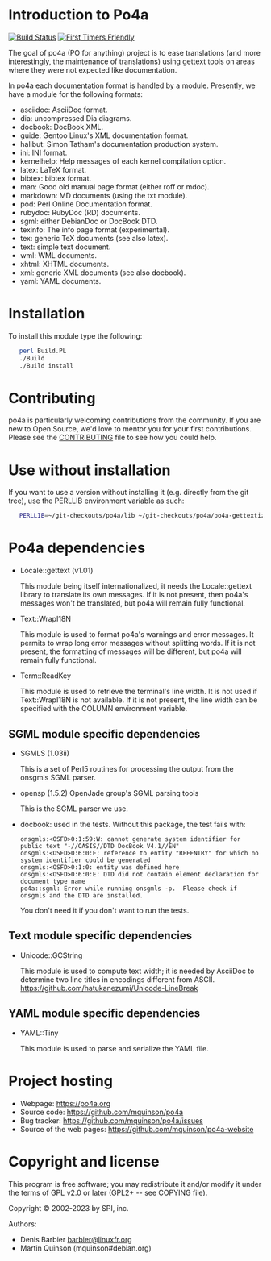 # Introduction to Po4a

[![Build Status](https://img.shields.io/github/actions/workflow/status/mquinson/po4a/linux.yml?style=flat-square&branch=main)](https://github.com/mquinson/po4a/actions/workflows/linux.yml)
[![First Timers Friendly](https://img.shields.io/badge/Beginners-Welcome-brightgreen?style=flat-square)](https://www.firsttimersonly.com)

The goal of po4a (PO for anything) project is to ease translations (and
more interestingly, the maintenance of translations) using gettext
tools on areas where they were not expected like documentation.

In po4a each documentation format is handled by a module. Presently, we have a
module for the following formats:

  - asciidoc: AsciiDoc format.
  - dia: uncompressed Dia diagrams.
  - docbook: DocBook XML.
  - guide: Gentoo Linux's XML documentation format.
  - halibut: Simon Tatham's documentation production system.
  - ini: INI format.
  - kernelhelp: Help messages of each kernel compilation option.
  - latex: LaTeX format.
  - bibtex: bibtex format.
  - man: Good old manual page format (either roff or mdoc).
  - markdown: MD documents (using the txt module).
  - pod: Perl Online Documentation format.
  - rubydoc: RubyDoc (RD) documents.
  - sgml: either DebianDoc or DocBook DTD.
  - texinfo: The info page format (experimental).
  - tex: generic TeX documents (see also latex).
  - text: simple text document.
  - wml: WML documents.
  - xhtml: XHTML documents.
  - xml: generic XML documents (see also docbook).
  - yaml: YAML documents.

# Installation

To install this module type the following:

```bash
   perl Build.PL
   ./Build
   ./Build install
```

# Contributing

po4a is particularly welcoming contributions from the community. If
you are new to Open Source, we'd love to mentor you for your first
contributions. Please see the
[CONTRIBUTING](https://github.com/mquinson/po4a/blob/master/CONTRIBUTING.md)
file to see how you could help.

# Use without installation

If you want to use a version without installing it (e.g. directly from
the git tree), use the PERLLIB environment variable as such:

```bash
   PERLLIB=~/git-checkouts/po4a/lib ~/git-checkouts/po4a/po4a-gettextize [usual args]
```

# Po4a dependencies

* Locale::gettext (v1.01)

  This module being itself internationalized, it needs the Locale::gettext
  library to translate its own messages.
  If it is not present, then po4a's messages won't be translated, but
  po4a will remain fully functional.

* Text::WrapI18N

  This module is used to format po4a's warnings and error messages.  It
  permits to wrap long error messages without splitting words.
  If it is not present, the formatting of messages will be different,
  but po4a will remain fully functional.

* Term::ReadKey

  This module is used to retrieve the terminal's line width.  It is not
  used if Text::WrapI18N is not available.
  If it is not present, the line width can be specified with the COLUMN
  environment variable.


## SGML module specific dependencies

* SGMLS (1.03ii)

  This is a set of Perl5 routines for processing the output from the onsgmls
  SGML parser.

* opensp (1.5.2) OpenJade group's SGML parsing tools

  This is the SGML parser we use.

* docbook: used in the tests. Without this package, the test fails with:
  ```
  onsgmls:<OSFD>0:1:59:W: cannot generate system identifier for public text "-//OASIS//DTD DocBook V4.1//EN"
  onsgmls:<OSFD>0:6:0:E: reference to entity "REFENTRY" for which no system identifier could be generated
  onsgmls:<OSFD>0:1:0: entity was defined here
  onsgmls:<OSFD>0:6:0:E: DTD did not contain element declaration for document type name
  po4a::sgml: Error while running onsgmls -p.  Please check if onsgmls and the DTD are installed.
  ```
  You don't need it if you don't want to run the tests.

## Text module specific dependencies

* Unicode::GCString

  This module is used to compute text width; it is needed by AsciiDoc to
  determine two line titles in encodings different from ASCII.
  https://github.com/hatukanezumi/Unicode-LineBreak


## YAML module specific dependencies

* YAML::Tiny

  This module is used to parse and serialize the YAML file.

# Project hosting

 - Webpage: https://po4a.org
 - Source code: https://github.com/mquinson/po4a
 - Bug tracker: https://github.com/mquinson/po4a/issues
 - Source of the web pages: https://github.com/mquinson/po4a-website

# Copyright and license

This program is free software; you may redistribute it and/or modify it
under the terms of GPL v2.0 or later (GPL2+ -- see COPYING file).

Copyright © 2002-2023 by SPI, inc.

Authors:
- Denis Barbier <barbier@linuxfr.org>
- Martin Quinson (mquinson#debian.org)
